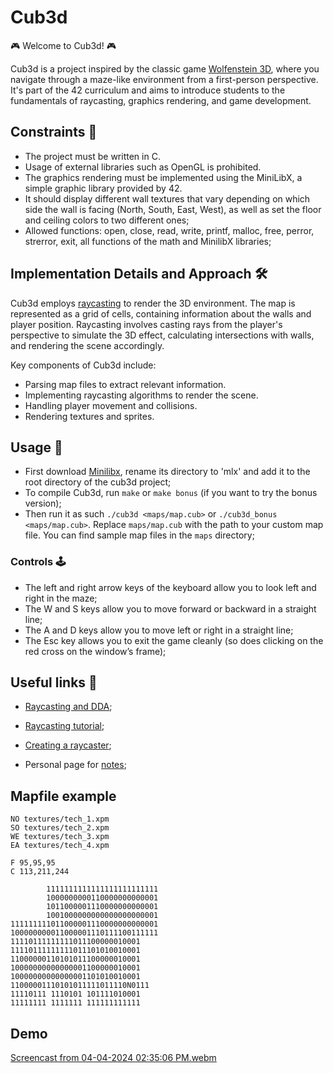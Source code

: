 # Cub3d

🎮 Welcome to Cub3d! 🎮

Cub3d is a project inspired by the classic game [Wolfenstein 3D](http://users.atw.hu/wolf3d/), where you navigate through a maze-like environment from a first-person perspective. It's part of the 42 curriculum and aims to introduce students to the fundamentals of raycasting, graphics rendering, and game development.

## Constraints 🎯

- The project must be written in C.
- Usage of external libraries such as OpenGL is prohibited.
- The graphics rendering must be implemented using the MiniLibX, a simple graphic library provided by 42.
- It should display different wall textures that vary depending on which side the wall is facing (North, South, East, West), as well as set the floor and ceiling colors to two different ones;
- Allowed functions: open, close, read, write, printf, malloc, free, perror, strerror, exit, all functions of the math and MinilibX libraries;

## Implementation Details and Approach 🛠️

Cub3d employs [raycasting](https://permadi.com/1996/05/ray-casting-tutorial-2/#WHAT%20IS%20RAY-CASTING) to render the 3D environment. The map is represented as a grid of cells, containing information about the walls and player position. Raycasting involves casting rays from the player's perspective to simulate the 3D effect, calculating intersections with walls, and rendering the scene accordingly.

Key components of Cub3d include:

- Parsing map files to extract relevant information.
- Implementing raycasting algorithms to render the scene.
- Handling player movement and collisions.
- Rendering textures and sprites.

## Usage 🚀

- First download [Minilibx](https://github.com/42Paris/minilibx-linux), rename its directory to 'mlx' and add it to the root directory of the cub3d project;
- To compile Cub3d, run ```make``` or ```make bonus``` (if you want to try the bonus version);
- Then run it as such ```./cub3d <maps/map.cub>``` or ```./cub3d_bonus <maps/map.cub>```. Replace `maps/map.cub` with the path to your custom map file. You can find sample map files in the `maps` directory;

### Controls 🕹️

- The left and right arrow keys of the keyboard allow you to look left and right in the maze;
- The W and S keys allow you to move forward or backward in a straight line;
- The A and D keys allow you to move left or right in a straight line;
- The Esc key allows you to exit the game cleanly (so does clicking on the red cross on the window’s frame);

## Useful links 🔗
- [Raycasting and DDA](https://lodev.org/cgtutor/raycasting.html);
- [Raycasting tutorial](https://permadi.com/1996/05/ray-casting-tutorial-table-of-contents/);
- [Creating a raycaster](https://www.youtube.com/watch?v=gYRrGTC7GtA);

- Personal page for [notes](https://spicy-dirigible-2b6.notion.site/Cub3D-cc92684cfbf64eb8ae13841b32ea4603?pvs=4);

## Mapfile example
```
NO textures/tech_1.xpm
SO textures/tech_2.xpm
WE textures/tech_3.xpm
EA textures/tech_4.xpm

F 95,95,95
C 113,211,244

        1111111111111111111111111
        1000000000110000000000001
        1011000001110000000000001
        1001000000000000000000001
111111111011000001110000000000001
100000000011000001110111100111111
11110111111111011100000010001
11110111111111011101010010001
11000000110101011100000010001
10000000000000001100000010001
10000000000000001101010010001
11000001110101011111011110N0111
11110111 1110101 101111010001
11111111 1111111 111111111111
```

## Demo
[Screencast from 04-04-2024 02:35:06 PM.webm](https://github.com/damachad/42_cub3d/assets/128734978/c91cfff9-46d6-47e9-9778-e741205c6f31)
